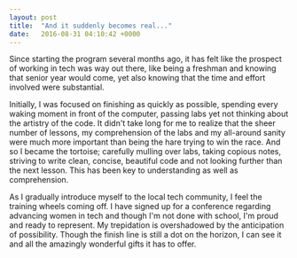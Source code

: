 ```yaml
---
layout: post
title:  "And it suddenly becomes real..."
date:   2016-08-31 04:10:42 +0000
---
```



Since starting the program several months ago, it has felt like the prospect of working in tech was way out there, like being a freshman and knowing that senior year would come, yet also knowing that the time and effort involved were substantial.

Initially, I was focused on finishing as quickly as possible, spending every waking moment in front of the computer, passing labs yet not thinking about the artistry of the code.  It didn't take long for me to realize that the sheer number of lessons, my comprehension of the labs and my all-around sanity were much more important than being the hare trying to win the race.  And so I became the tortoise; carefully mulling over labs, taking copious notes, striving to write clean, concise, beautiful code and not looking further than the next lesson.  This has been key to understanding as well as comprehension.

As I gradually introduce myself to the local tech community, I feel the training wheels coming off.  I have signed up for a conference regarding advancing women in tech and though I'm not done with school, I'm proud and ready to represent.  My trepidation is overshadowed by the anticipation of possibility.  Though the finish line is still a dot on the horizon, I can see it and all the amazingly wonderful gifts it has to offer.  
